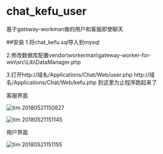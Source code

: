 # chat_kefu_user
基于gateway-workman做的用户和客服即使聊天

##安装
1.将chat_kefu.sql导入到mysql

2.修改数据库配置vendor\workerman\gateway-worker-for-win\src\Lib\DataManager.php

3.打开http://域名/Applications/Chat/Web/user.php 
http://域名/Applications/Chat/Web/kefu.php
到这里为止程序跑起来了

客服界面

![tim 20180521150827](https://user-images.githubusercontent.com/16846948/40299736-d089753e-5d19-11e8-9aa4-57486027728d.png)

![tim 20180521151145](https://user-images.githubusercontent.com/16846948/40299739-d1364afc-5d19-11e8-973c-9c46ef235e13.png)

用户界面

![tim 20180521151155](https://user-images.githubusercontent.com/16846948/40299740-d1912256-5d19-11e8-95c6-a34018f0b5de.png)
